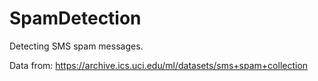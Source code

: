 # SpamDetection
Detecting SMS spam messages.

Data from: https://archive.ics.uci.edu/ml/datasets/sms+spam+collection
